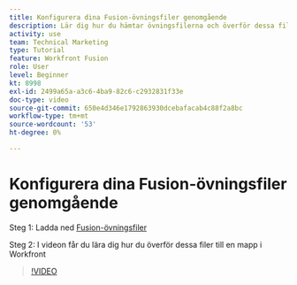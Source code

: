 ```yaml
---
title: Konfigurera dina Fusion-övningsfiler genomgående
description: Lär dig hur du hämtar övningsfilerna och överför dessa filer till en mapp i Workfront, i [!DNL Adobe Workfront Fusion].
activity: use
team: Technical Marketing
type: Tutorial
feature: Workfront Fusion
role: User
level: Beginner
kt: 8998
exl-id: 2499a65a-a3c6-4ba9-82c6-c2932831f33e
doc-type: video
source-git-commit: 650e4d346e1792863930dcebafacab4c88f2a8bc
workflow-type: tm+mt
source-wordcount: '53'
ht-degree: 0%

---
```


# Konfigurera dina Fusion-övningsfiler genomgående

Steg 1: Ladda ned [Fusion-övningsfiler](/help/assets/fusion-exercise-files.zip)

Steg 2: I videon får du lära dig hur du överför dessa filer till en mapp i Workfront

>[!VIDEO](https://video.tv.adobe.com/v/335258/?quality=12&learn=on)
